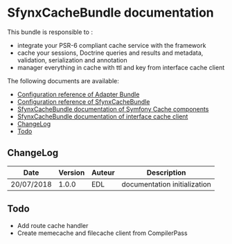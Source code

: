 # SfynxCacheBundle documentation

This bundle is responsible to :
* integrate your PSR-6 compliant cache service with the framework
* cache your sessions, Doctrine queries and results and metadata, validation, serialization and annotation
* manager everything in cache with ttl and key from interface cache client

The following documents are available:

- [Configuration reference of Adapter Bundle ](configuration_reference_adapter)
- [Configuration reference of SfynxCacheBundle ](configuration_reference)
- [SfynxCacheBundle documentation of Symfony Cache components](configuration_cache_symfony)
- [SfynxCacheBundle documentation of interface cache client](configuration_cache_client)
- [ChangeLog](#changelog)
- [Todo](#todo)

## ChangeLog

| Date | Version | Auteur | Description |
| ------ | ----------- | ---- | ----------- |
| 20/07/2018   | 1.0.0 | EDL | documentation initialization|

## Todo

- Add route cache handler
- Create memecache and filecache client from CompilerPass